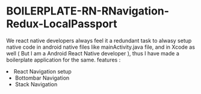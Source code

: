 # BOILERPLATE-RN-RNavigation-Redux-LocalPassport
We react native developers always feel it a redundant task to alwasy setup native code in android native files like mainActivity.java file,
and in Xcode as well ( But I am a Android React Native developer ), thus I have made a boilerplate application for the same.
features : 
<li>
  React Navigation setup 
    <ul>
      <li>  
        Bottombar Navigation 
      </li>
      <li>  
        Stack Navigation 
      </li>
    </ul>
</li>
